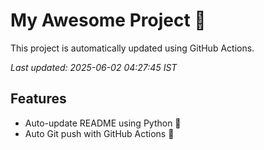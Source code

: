 # My Awesome Project 🚀

This project is automatically updated using GitHub Actions.

_Last updated: 2025-06-02 04:27:45 IST_

## Features
- Auto-update README using Python 🐍
- Auto Git push with GitHub Actions 🤖
